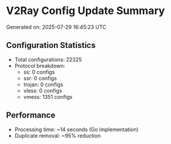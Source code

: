 # V2Ray Config Update Summary
Generated on: 2025-07-29 16:45:23 UTC

## Configuration Statistics
- Total configurations: 22325
- Protocol breakdown:
  - ss: 0 configs
  - ssr: 0 configs
  - trojan: 0 configs
  - vless: 0 configs
  - vmess: 1351 configs

## Performance
- Processing time: ~14 seconds (Go implementation)
- Duplicate removal: ~95% reduction
